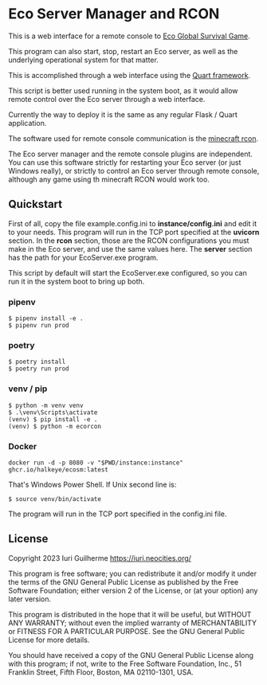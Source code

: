 Eco Server Manager and RCON
===

This is a web interface for a remote console to 
[Eco Global Survival Game](https://play.eco).  

This program can also start, stop, restart an Eco server, as well as 
the underlying operational system for that matter.  

This is accomplished through a web interface using the 
[Quart framework](https://quart.palletsprojects.com/en/latest/).  

This script is better used running in the system boot, as it would 
allow remote control over the Eco server through a web interface.  

Currently the way to deploy it is the same as any regular Flask / Quart 
application.  

The software used for remote console communication is the 
[minecraft rcon](https://pypi.org/project/mcrcon/).  

The Eco server manager and the remote console plugins are independent. 
You can use this software strictly for restarting your Eco server (or 
just Windows really), or strictly to control an Eco server through 
remote console, although any game using th minecraft RCON would work 
too.  

Quickstart
---

First of all, copy the file example.config.ini to 
**instance/config.ini** and edit it to your needs. This program will 
run in the TCP port specified at the **uvicorn** section. In the 
**rcon** section, those are the RCON configurations you must make in 
the Eco server, and use the same values here. The **server** section 
has the path for your EcoServer.exe program.  

This script by default will start the EcoServer.exe configured, so you 
can run it in the system boot to bring up both.  

### pipenv

```
$ pipenv install -e .
$ pipenv run prod
```

### poetry

```
$ poetry install
$ poetry run prod
```

### venv / pip

```
$ python -m venv venv
$ .\venv\Scripts\activate
(venv) $ pip install -e .
(venv) $ python -m ecorcon
```

### Docker

```
docker run -d -p 8080 -v "$PWD/instance:instance" ghcr.io/halkeye/ecosm:latest
```

That's Windows Power Shell. If Unix second line is:

```
$ source venv/bin/activate
```

The program will run in the TCP port specified in the config.ini file.  

License
---

Copyright 2023 Iuri Guilherme <https://iuri.neocities.org/>

This program is free software; you can redistribute it and/or modify
it under the terms of the GNU General Public License as published by
the Free Software Foundation; either version 2 of the License, or
(at your option) any later version.

This program is distributed in the hope that it will be useful,
but WITHOUT ANY WARRANTY; without even the implied warranty of
MERCHANTABILITY or FITNESS FOR A PARTICULAR PURPOSE.  See the
GNU General Public License for more details.

You should have received a copy of the GNU General Public License
along with this program; if not, write to the Free Software
Foundation, Inc., 51 Franklin Street, Fifth Floor, Boston,
MA 02110-1301, USA.
